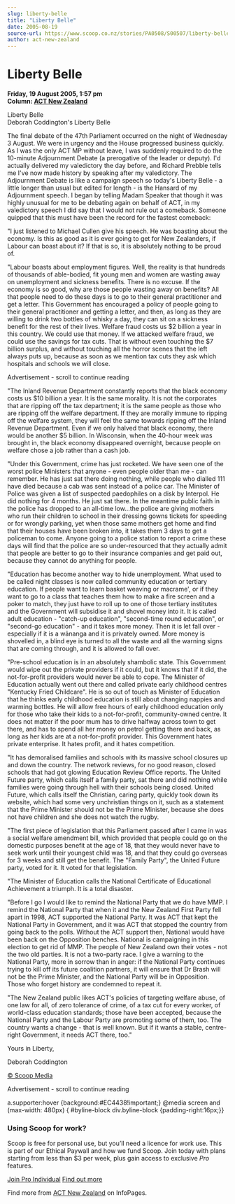 ```yaml
---
slug: liberty-belle
title: "Liberty Belle"
date: 2005-08-19
source-url: https://www.scoop.co.nz/stories/PA0508/S00507/liberty-belle.htm
author: act-new-zealand
---
```

Liberty Belle
=============

**Friday, 19 August 2005, 1:57 pm**  
**Column: [ACT New Zealand](https://info.scoop.co.nz/ACT_New_Zealand)**

Liberty Belle  
Deborah Coddington's Liberty Belle

  
The final debate of the 47th Parliament occurred on the night of Wednesday 3 August. We were in urgency and the House progressed business quickly. As I was the only ACT MP without leave, I was suddenly required to do the 10-minute Adjournment Debate (a prerogative of the leader or deputy). I'd actually delivered my valedictory the day before, and Richard Prebble tells me I've now made history by speaking after my valedictory. The Adjournment Debate is like a campaign speech so today's Liberty Belle - a little longer than usual but edited for length - is the Hansard of my Adjournment speech. I began by telling Madam Speaker that though it was highly unusual for me to be debating again on behalf of ACT, in my valedictory speech I did say that I would not rule out a comeback. Someone quipped that this must have been the record for the fastest comeback:

"I just listened to Michael Cullen give his speech. He was boasting about the economy. Is this as good as it is ever going to get for New Zealanders, if Labour can boast about it? If that is so, it is absolutely nothing to be proud of.

"Labour boasts about employment figures. Well, the reality is that hundreds of thousands of able-bodied, fit young men and women are wasting away on unemployment and sickness benefits. There is no excuse. If the economy is so good, why are those people wasting away on benefits? All that people need to do these days is to go to their general practitioner and get a letter. This Government has encouraged a policy of people going to their general practitioner and getting a letter, and then, as long as they are willing to drink two bottles of whisky a day, they can sit on a sickness benefit for the rest of their lives. Welfare fraud costs us $2 billion a year in this country. We could use that money. If we attacked welfare fraud, we could use the savings for tax cuts. That is without even touching the $7 billion surplus, and without touching all the horror scenes that the left always puts up, because as soon as we mention tax cuts they ask which hospitals and schools we will close.

Advertisement - scroll to continue reading





"The Inland Revenue Department constantly reports that the black economy costs us $10 billion a year. It is the same morality. It is not the corporates that are ripping off the tax department; it is the same people as those who are ripping off the welfare department. If they are morally immune to ripping off the welfare system, they will feel the same towards ripping off the Inland Revenue Department. Even if we only halved that black economy, there would be another $5 billion. In Wisconsin, when the 40-hour week was brought in, the black economy disappeared overnight, because people on welfare chose a job rather than a cash job.

"Under this Government, crime has just rocketed. We have seen one of the worst police Ministers that anyone - even people older than me - can remember. He has just sat there doing nothing, while people who dialled 111 have died because a cab was sent instead of a police car. The Minister of Police was given a list of suspected paedophiles on a disk by Interpol. He did nothing for 4 months. He just sat there. In the meantime public faith in the police has dropped to an all-time low…the police are giving mothers who run their children to school in their dressing gowns tickets for speeding or for wrongly parking, yet when those same mothers get home and find that their houses have been broken into, it takes them 3 days to get a policeman to come. Anyone going to a police station to report a crime these days will find that the police are so under-resourced that they actually admit that people are better to go to their insurance companies and get paid out, because they cannot do anything for people.

"Education has become another way to hide unemployment. What used to be called night classes is now called community education or tertiary education. If people want to learn basket weaving or macrame', or if they want to go to a class that teaches them how to make a fire screen and a poker to match, they just have to roll up to one of those tertiary institutes and the Government will subsidise it and shovel money into it. It is called adult education - "catch-up education", "second-time round education", or "second-go education" - and it takes more money. Then it is let fall over - especially if it is a wānanga and it is privately owned. More money is shovelled in, a blind eye is turned to all the waste and all the warning signs that are coming through, and it is allowed to fall over.

"Pre-school education is in an absolutely shambolic state. This Government would wipe out the private providers if it could, but it knows that if it did, the not-for-profit providers would never be able to cope. The Minister of Education actually went out there and called private early childhood centres "Kentucky Fried Childcare". He is so out of touch as Minister of Education that he thinks early childhood education is still about changing nappies and warming bottles. He will allow free hours of early childhood education only for those who take their kids to a not-for-profit, community-owned centre. It does not matter if the poor mum has to drive halfway across town to get there, and has to spend all her money on petrol getting there and back, as long as her kids are at a not-for-profit provider. This Government hates private enterprise. It hates profit, and it hates competition.

"It has demoralised families and schools with its massive school closures up and down the country. The network reviews, for no good reason, closed schools that had got glowing Education Review Office reports. The United Future party, which calls itself a family party, sat there and did nothing while families were going through hell with their schools being closed. United Future, which calls itself the Christian, caring party, quickly took down its website, which had some very unchristian things on it, such as a statement that the Prime Minister should not be the Prime Minister, because she does not have children and she does not watch the rugby.

"The first piece of legislation that this Parliament passed after I came in was a social welfare amendment bill, which provided that people could go on the domestic purposes benefit at the age of 18, that they would never have to seek work until their youngest child was 18, and that they could go overseas for 3 weeks and still get the benefit. The "Family Party", the United Future party, voted for it. It voted for that legislation.

"The Minister of Education calls the National Certificate of Educational Achievement a triumph. It is a total disaster.

"Before I go I would like to remind the National Party that we do have MMP. I remind the National Party that when it and the New Zealand First Party fell apart in 1998, ACT supported the National Party. It was ACT that kept the National Party in Government, and it was ACT that stopped the country from going back to the polls. Without the ACT support then, National would have been back on the Opposition benches. National is campaigning in this election to get rid of MMP. The people of New Zealand own their votes - not the two old parties. It is not a two-party race. I give a warning to the National Party, more in sorrow than in anger: if the National Party continues trying to kill off its future coalition partners, it will ensure that Dr Brash will not be the Prime Minister, and the National Party will be in Opposition. Those who forget history are condemned to repeat it.

"The New Zealand public likes ACT's policies of targeting welfare abuse, of one law for all, of zero tolerance of crime, of a tax cut for every worker, of world-class education standards; those have been accepted, because the National Party and the Labour Party are promoting some of them, too. The country wants a change - that is well known. But if it wants a stable, centre-right Government, it needs ACT there, too."

Yours in Liberty,

Deborah Coddington

[© Scoop Media](http://www.scoop.co.nz/about/terms.html)  

Advertisement - scroll to continue reading



a.supporter:hover {background:#EC4438!important;} @media screen and (max-width: 480px) { #byline-block div.byline-block {padding-right:16px;}}

### Using Scoop for work?

Scoop is free for personal use, but you’ll need a licence for work use. This is part of our Ethical Paywall and how we fund Scoop. Join today with plans starting from less than $3 per week, plus gain access to exclusive _Pro_ features.  
  
[Join Pro Individual](https://pro.scoop.co.nz/Individual/?from=ProIn24) [Find out more](https://pro.scoop.co.nz/using-scoop-for-work/?from=ProIn24)

Find more from [ACT New Zealand](https://info.scoop.co.nz/ACT_New_Zealand) on InfoPages.